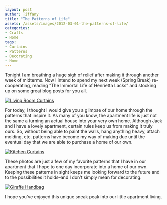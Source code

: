 ```yaml
---
layout: post
author: Tiffany
title: "The Patterns of Life"
assets: /assets/images/2012-03-01-the-patterns-of-life/
categories: 
- Crafts
- Home
tags: 
- Curtains
- Patterns
- Decorating
- Home
---
```


Tonight I am breathing a huge sigh of relief after making it through another week of midterms. Now I intend to spend my next week (Spring Break) re-cooperating, reading “The Immortal Life of Henrietta Lacks” and stocking up on some great blog posts for you all.

[![](jekyll_uploads/2012/03/DSC_0007-575x689.jpg "Living Room Curtains")](http://www.sweetpeonies.com/2012/03/the-patterns-of-life/dsc_0007/)

For today, I thought I would give you a glimpse of our home through the patterns that inspire it. As many of you know, the apartment life is just not the same a turning an actual house into your very own home. Although Jack and I have a lovely apartment, certain rules keep us from making it truly ours. So, without being able to paint the walls, hang anything heavy, attach molding, etc. patterns have become my way of making due until the eventual day that we are able to purchase a home of our own.

[![](jekyll_uploads/2012/03/DSC_0021-575x689.jpg "Kitchen Curtains")](http://www.sweetpeonies.com/2012/03/the-patterns-of-life/dsc_0021/)

These photos are just a few of my favorite patterns that I have in our apartment that I hope to one day incorporate into a home of our own. Keeping these patterns in sight keeps me looking forward to the future and to the possibilities it holds–and I don’t simply mean for decorating.

[![](jekyll_uploads/2012/03/DSC_0027-575x689.jpg "Giraffe Handbag")](http://www.sweetpeonies.com/2012/03/the-patterns-of-life/dsc_0027/)

I hope you’ve enjoyed this unique sneak peak into our little apartment living.